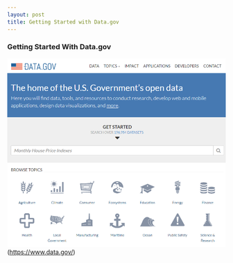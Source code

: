 ```yaml
---
layout: post
title: Getting Started with Data.gov
---
```


<h3>Getting Started With Data.gov</h3>

![Data.gov](DGscreenshot.png)(https://www.data.gov/)
